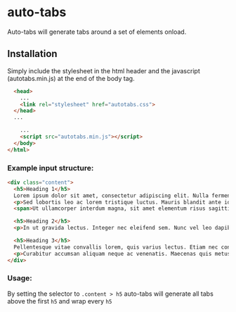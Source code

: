 # auto-tabs

Auto-tabs will generate tabs around a set of elements onload.

## Installation
Simply include the stylesheet in the html header and the javascript (autotabs.min.js) at the end of the body tag.

```html
  <head>
    ...
    <link rel="stylesheet" href="autotabs.css">
  </head>
  ...
```
```html
    ...
    <script src="autotabs.min.js"></script>
  </body>
</html>
```


### Example input structure:
```html
<div class="content">
  <h5>Heading 1</h5>
  Lorem ipsum dolor sit amet, consectetur adipiscing elit. Nulla fermentum ligula turpis, scelerisque condimentum tellus condimentum ut. Duis auctor turpis ut justo blandit molestie.
  <p>Sed lobortis leo ac lorem tristique luctus. Mauris blandit ante id augue tempus auctor. Aliquam cursus id velit at ullamcorper. Duis cursus lacinia ante, quis luctus libero tempor in. Nullam pharetra nunc sit amet tristique ornare. Proin in sagittis ligula, eu dapibus diam. Duis sed neque enim.</p>
  <span>Ut ullamcorper interdum magna, sit amet elementum risus sagittis ac. Orci varius natoque penatibus et magnis dis parturient montes, nascetur ridiculus mus. Suspendisse diam est, dapibus id semper et, luctus vel urna. Nam vitae aliquet diam. Cras porttitor massa urna, sodales cursus mauris egestas nec. In nec mauris neque. Aenean euismod eros id ultricies scelerisque.</span>

  <h5>Heading 2</h5>
  <p>In ut gravida lectus. Integer nec eleifend sem. Nunc vel leo dapibus, varius mauris a, tincidunt risus. Maecenas at vestibulum sem. Aliquam ultrices sollicitudin dui. Mauris luctus ante orci, ut iaculis dui commodo quis. Etiam placerat at massa tincidunt maximus. Aliquam rutrum tellus eu arcu tristique, et mattis enim ullamcorper. Mauris sit amet diam ac nisl mattis elementum. In tempus imperdiet sollicitudin.</p>

  <h5>Heading 3</h5>
  Pellentesque vitae convallis lorem, quis varius lectus. Etiam nec convallis sapien. Quisque id tellus vitae dolor pharetra tincidunt. Etiam pulvinar mauris eros, id auctor erat finibus ut. Phasellus sagittis cursus congue.
  <p>Curabitur accumsan aliquam neque ac venenatis. Maecenas quis metus sollicitudin, sagittis nisl sit amet, mattis mauris. Vestibulum nec porttitor mi. Etiam vehicula nisi suscipit, venenatis felis a, faucibus magna. Aliquam sed maximus libero, eu dictum nulla. Ut eu pharetra risus. Donec ut dapibus erat, ac consequat nisl. Donec velit leo, efficitur sed arcu viverra, tempor sodales ex.</p>
</div>
```

### Usage:
By setting the selector to ```.content > h5``` auto-tabs will generate all tabs above the first ```h5``` and wrap every ```h5``` 